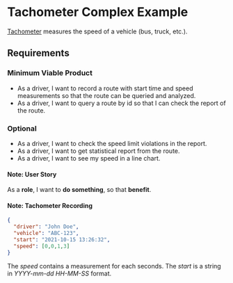 # Tachometer Complex Example

[Tachometer](https://en.wikipedia.org/wiki/Tachometer) measures the speed of a vehicle (bus, truck, etc.).

## Requirements

### Minimum Viable Product 

 - As a driver, I want to record a route with start time and speed measurements so that the route can be queried and analyzed. 
 - As a driver, I want to query a route by id so that I can check the report of the route.

### Optional

 - As a driver, I want to check the speed limit violations in the report.
 - As a driver, I want to get statistical report from the route.
 - As a driver, I want to see my speed in a line chart.

#### Note: User Story
As a __role__, I want to __do something__, so that __benefit__.


#### Note: Tachometer Recording

```json
{
  "driver": "John Doe",
  "vehicle": "ABC-123",
  "start": "2021-10-15 13:26:32",
  "speed": [0,0,1,3] 
}
```
The _speed_ contains a measurement for each seconds.
The _start_ is a string in _YYYY-mm-dd HH-MM-SS_ format.
